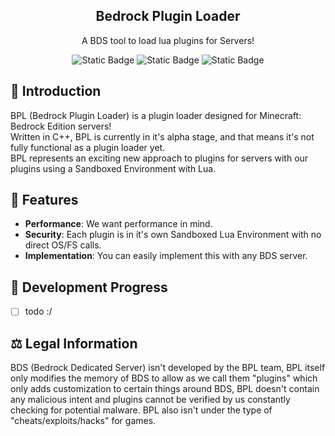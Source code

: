 <div align="center">
  <h2>Bedrock Plugin Loader</h2>
  <p>A BDS tool to load lua plugins for Servers!</p>

  ![Static Badge](https://img.shields.io/badge/Written_in_C%2B%2B-grey?style=for-the-badge&logo=cplusplus&logoColor=%23fff&color=353535)
  ![Static Badge](https://img.shields.io/badge/Plugins_in_Lua-grey?style=for-the-badge&logo=lua&logoColor=%23fff&color=353535)
  ![Static Badge](https://img.shields.io/badge/Discord_Server-grey?style=for-the-badge&logo=discord&logoColor=%23fff&color=353535)
</div>

## 📖 Introduction
BPL (Bedrock Plugin Loader) is a plugin loader designed for Minecraft: Bedrock Edition servers!</br>
Written in C++, BPL is currently in it's alpha stage, and that means it's not fully functional as a plugin loader yet.</br>
BPL represents an exciting new approach to plugins for servers with our plugins using a Sandboxed Environment with Lua.</br>


## 🧩 Features
*  **Performance**: We want performance in mind.
*  **Security**: Each plugin is in it's own Sandboxed Lua Environment with no direct OS/FS calls.
*  **Implementation**: You can easily implement this with any BDS server.


## 👑 Development Progress
- [ ] todo :/


## ⚖️ Legal Information
BDS (Bedrock Dedicated Server) isn't developed by the BPL team, BPL itself only modifies the memory of BDS to allow as we call them "plugins" which only adds customization to certain things around BDS, BPL doesn't contain any malicious intent and plugins cannot be verified by us constantly checking for potential malware. BPL also isn't under the type of "cheats/exploits/hacks" for games.
